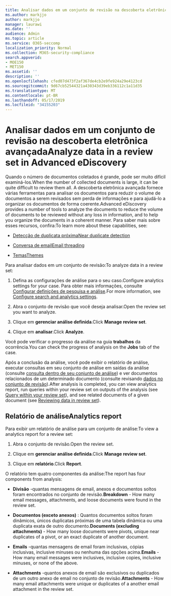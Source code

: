 ```yaml
---
title: Analisar dados em um conjunto de revisão na descoberta eletrônica avançada
ms.author: markjjo
author: markjjo
manager: laurawi
ms.date: ''
audience: Admin
ms.topic: article
ms.service: O365-seccomp
localization_priority: Normal
ms.collection: M365-security-compliance
search.appverid:
- MOE150
- MET150
ms.assetid: ''
description: ''
ms.openlocfilehash: cfed07d473f2af367de4cb2e9fe924a29e4123cd
ms.sourcegitcommit: 9d67cb52544321a430343d39eb336112c1a11d35
ms.translationtype: MT
ms.contentlocale: pt-BR
ms.lasthandoff: 05/17/2019
ms.locfileid: "34155203"
---
```

# <a name="analyze-data-in-a-review-set-in-advanced-ediscovery"></a><span data-ttu-id="8912c-102">Analisar dados em um conjunto de revisão na descoberta eletrônica avançada</span><span class="sxs-lookup"><span data-stu-id="8912c-102">Analyze data in a review set in Advanced eDiscovery</span></span>

<span data-ttu-id="8912c-103">Quando o número de documentos coletados é grande, pode ser muito difícil examiná-los.</span><span class="sxs-lookup"><span data-stu-id="8912c-103">When the number of collected documents is large, it can be quite difficult to review them all.</span></span> <span data-ttu-id="8912c-104">A descoberta eletrônica avançada fornece várias ferramentas para analisar os documentos para reduzir o volume de documentos a serem revisados sem perda de informações e para ajudá-lo a organizar os documentos de forma coerente.</span><span class="sxs-lookup"><span data-stu-id="8912c-104">Advanced eDiscovery provides a number of tools to analyze the documents to reduce the volume of documents to be reviewed without any loss in information, and to help you organize the documents in a coherent manner.</span></span> <span data-ttu-id="8912c-105">Para saber mais sobre esses recursos, confira:</span><span class="sxs-lookup"><span data-stu-id="8912c-105">To learn more about these capabilities, see:</span></span>

- [<span data-ttu-id="8912c-106">Detecção de duplicata próxima</span><span class="sxs-lookup"><span data-stu-id="8912c-106">Near duplicate detection</span></span>](near-duplicates.md)

- [<span data-ttu-id="8912c-107">Conversa de email</span><span class="sxs-lookup"><span data-stu-id="8912c-107">Email threading</span></span>](email-threading.md)

- [<span data-ttu-id="8912c-108">Temas</span><span class="sxs-lookup"><span data-stu-id="8912c-108">Themes</span></span>](themes.md)

<span data-ttu-id="8912c-109">Para analisar dados em um conjunto de revisão:</span><span class="sxs-lookup"><span data-stu-id="8912c-109">To analyze data in a review set:</span></span>

1. <span data-ttu-id="8912c-110">Defina as configurações de análise para o seu caso.</span><span class="sxs-lookup"><span data-stu-id="8912c-110">Configure analytics settings for your case.</span></span> <span data-ttu-id="8912c-111">Para obter mais informações, consulte [Configurar definições de pesquisa e análise](configure-search-analytics-settings.md).</span><span class="sxs-lookup"><span data-stu-id="8912c-111">For more information, see [Configure search and analytics settings](configure-search-analytics-settings.md).</span></span>

2. <span data-ttu-id="8912c-112">Abra o conjunto de revisão que você deseja analisar.</span><span class="sxs-lookup"><span data-stu-id="8912c-112">Open the review set you want to analyze.</span></span>

3. <span data-ttu-id="8912c-113">Clique em **gerenciar análise definida**.</span><span class="sxs-lookup"><span data-stu-id="8912c-113">Click **Manage review set**.</span></span>

4. <span data-ttu-id="8912c-114">Clique em **analisar**.</span><span class="sxs-lookup"><span data-stu-id="8912c-114">Click **Analyze**.</span></span>

<span data-ttu-id="8912c-115">Você pode verificar o progresso da análise na guia **trabalhos** da ocorrência.</span><span class="sxs-lookup"><span data-stu-id="8912c-115">You can check the progress of analysis on the **Jobs** tab of the case.</span></span>

 <span data-ttu-id="8912c-116">Após a conclusão da análise, você pode exibir o relatório de análise, executar consultas em seu conjunto de análise em saídas da análise (consulte [consulta dentro de seu conjunto de análise](review-set-search.md)) e ver documentos relacionados de um determinado documento (consulte revisando [dados no conjunto de revisão](reviewing-data-in-review-set.md)).</span><span class="sxs-lookup"><span data-stu-id="8912c-116">After analysis is completed, you can view analytics report, run queries within your review set on outputs of the analysis (see [Query within your review set](review-set-search.md)), and see related documents of a given document (see [Reviewing data in review set](reviewing-data-in-review-set.md)).</span></span>

## <a name="analytics-report"></a><span data-ttu-id="8912c-117">Relatório de análise</span><span class="sxs-lookup"><span data-stu-id="8912c-117">Analytics report</span></span>

<span data-ttu-id="8912c-118">Para exibir um relatório de análise para um conjunto de análise:</span><span class="sxs-lookup"><span data-stu-id="8912c-118">To view a analytics report for a review set:</span></span>

1. <span data-ttu-id="8912c-119">Abra o conjunto de revisão.</span><span class="sxs-lookup"><span data-stu-id="8912c-119">Open the review set.</span></span>

2. <span data-ttu-id="8912c-120">Clique em **gerenciar análise definida**.</span><span class="sxs-lookup"><span data-stu-id="8912c-120">Click **Manage review set**.</span></span>

3. <span data-ttu-id="8912c-121">Clique em **relatório**.</span><span class="sxs-lookup"><span data-stu-id="8912c-121">Click **Report**.</span></span>

<span data-ttu-id="8912c-122">O relatório tem quatro componentes da análise:</span><span class="sxs-lookup"><span data-stu-id="8912c-122">The report has four components from analysis:</span></span>

- <span data-ttu-id="8912c-123">**Divisão** -quantas mensagens de email, anexos e documentos soltos foram encontrados no conjunto de revisão.</span><span class="sxs-lookup"><span data-stu-id="8912c-123">**Breakdown** - How many email messages, attachments, and loose documents were found in the review set.</span></span>

- <span data-ttu-id="8912c-124">**Documentos (exceto anexos)** : Quantos documentos soltos foram dinâmicos, únicos duplicatas próximas de uma tabela dinâmica ou uma duplicata exata de outro documento.</span><span class="sxs-lookup"><span data-stu-id="8912c-124">**Documents (excluding attachments)** - How many loose documents were pivots, unique near duplicates of a pivot, or an exact duplicate of another document.</span></span>

- <span data-ttu-id="8912c-125">**Emails** -quantas mensagens de email foram inclusivas, cópias inclusivas, inclusive minuses ou nenhuma das opções acima.</span><span class="sxs-lookup"><span data-stu-id="8912c-125">**Emails** - How many email messages were inclusives, inclusive copies, inclusive minuses, or none of the above.</span></span>

- <span data-ttu-id="8912c-126">**Attachments** -quantos anexos de email são exclusivos ou duplicados de um outro anexo de email no conjunto de revisão.</span><span class="sxs-lookup"><span data-stu-id="8912c-126">**Attachments** - How many email attachments were unique or duplicates of a another email attachment in the review set.</span></span>